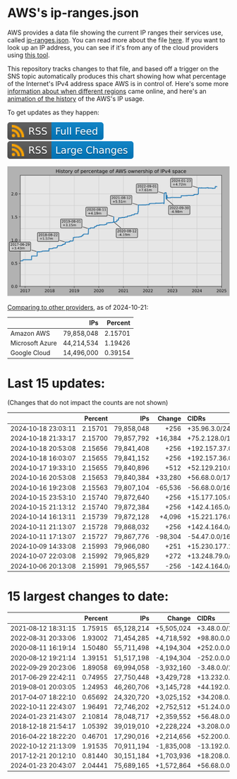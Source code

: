 # AWS's ip-ranges.json

AWS provides a data file showing the current IP ranges their
services use, called [ip-ranges.json](https://ip-ranges.amazonaws.com/ip-ranges.json).
You can read more about the file [here](https://docs.aws.amazon.com/general/latest/gr/aws-ip-ranges.html).
If you want to look up an IP address, you can see if it's from any of the cloud providers using [this tool](https://cloud-ips.s3-us-west-2.amazonaws.com/index.html).

This repository tracks changes to that file, and based off a trigger on the SNS 
topic automatically produces this chart showing how what percentage of the 
Internet's IPv4 address space AWS is in control of.  Here's some 
more [information about when different regions](announces.md) came 
online, and here's an [animation of the history](https://youtu.be/Su25yl7eol8) 
of the AWS's IP usage.

To get updates as they happen:

[![RSS Icon (Full Feed)](images/rss_badge.svg)](https://raw.githubusercontent.com/seligman/aws-ip-ranges/master/rss.xml)
[![RSS Icon (Large Changes)](images/rss_badge_partial.svg)](https://raw.githubusercontent.com/seligman/aws-ip-ranges/master/rss_big_changes.xml)

![History of AWS](history_count.svg)

[Comparing to other providers](https://github.com/seligman/cloud_sizes), as of 2024-10-21:

| | IPs | Percent |
| --- | ---: | ---: |
| Amazon AWS | 79,858,048 | 2.15701 |
| Microsoft Azure | 44,214,534 | 1.19426 |
| Google Cloud | 14,496,000 | 0.39154 |


# Last 15 updates:

(Changes that do not impact the counts are not shown)

| | Percent | IPs | Change | CIDRs |
| :--- | ---: | ---: | ---: | :--- |
| 2024&#8209;10&#8209;18&nbsp;23:03:11 | 2.15701 | 79,858,048 | +256 | +35.96.3.0/24 |
| 2024&#8209;10&#8209;18&nbsp;21:33:17 | 2.15700 | 79,857,792 | +16,384 | +75.2.128.0/18 |
| 2024&#8209;10&#8209;18&nbsp;20:53:08 | 2.15656 | 79,841,408 | +256 | +192.157.37.0/24 |
| 2024&#8209;10&#8209;18&nbsp;16:03:07 | 2.15655 | 79,841,152 | +256 | +192.157.36.0/24 |
| 2024&#8209;10&#8209;17&nbsp;19:33:10 | 2.15655 | 79,840,896 | +512 | +52.129.210.0/23 |
| 2024&#8209;10&#8209;16&nbsp;20:53:08 | 2.15653 | 79,840,384 | +33,280 | +56.68.0.0/17,&nbsp;+52.129.208.0/23 |
| 2024&#8209;10&#8209;16&nbsp;19:23:08 | 2.15563 | 79,807,104 | -65,536 | -56.68.0.0/16 |
| 2024&#8209;10&#8209;15&nbsp;23:53:10 | 2.15740 | 79,872,640 | +256 | +15.177.105.0/24 |
| 2024&#8209;10&#8209;15&nbsp;21:13:12 | 2.15740 | 79,872,384 | +256 | +142.4.165.0/24 |
| 2024&#8209;10&#8209;14&nbsp;16:13:11 | 2.15739 | 79,872,128 | +4,096 | +15.221.176.0/20 |
| 2024&#8209;10&#8209;11&nbsp;21:13:07 | 2.15728 | 79,868,032 | +256 | +142.4.164.0/24 |
| 2024&#8209;10&#8209;11&nbsp;17:13:07 | 2.15727 | 79,867,776 | -98,304 | -54.47.0.0/16,&nbsp;-54.46.128.0/17 |
| 2024&#8209;10&#8209;09&nbsp;14:33:08 | 2.15993 | 79,966,080 | +251 | +15.230.177.128/25,&nbsp;+15.230.177.64/26,&nbsp;+15.230.177.32/27,&nbsp;... |
| 2024&#8209;10&#8209;07&nbsp;22:03:08 | 2.15992 | 79,965,829 | +272 | +13.248.79.0/24,&nbsp;+76.223.170.96/28 |
| 2024&#8209;10&#8209;06&nbsp;20:13:08 | 2.15991 | 79,965,557 | -256 | -142.4.164.0/24 |


# 15 largest changes to date:

| | Percent | IPs | Change | CIDRs |
| :--- | ---: | ---: | ---: | :--- |
| 2021&#8209;08&#8209;12&nbsp;18:31:15 | 1.75915 | 65,128,214 | +5,505,024 | +3.48.0.0/12,&nbsp;+35.96.0.0/12,&nbsp;+3.152.0.0/13,&nbsp;... |
| 2022&#8209;08&#8209;31&nbsp;20:33:06 | 1.93002 | 71,454,285 | +4,718,592 | +98.80.0.0/12,&nbsp;+184.32.0.0/12,&nbsp;+13.184.0.0/13,&nbsp;... |
| 2020&#8209;08&#8209;11&nbsp;16:19:14 | 1.50480 | 55,711,498 | +4,194,304 | +252.0.0.0/10 |
| 2020&#8209;08&#8209;12&nbsp;19:21:14 | 1.39151 | 51,517,198 | -4,194,304 | -252.0.0.0/10 |
| 2022&#8209;09&#8209;29&nbsp;20:23:06 | 1.89058 | 69,994,058 | -3,932,160 | -3.48.0.0/12,&nbsp;-35.96.0.0/12,&nbsp;-3.240.0.0/13,&nbsp;... |
| 2017&#8209;06&#8209;29&nbsp;22:42:11 | 0.74955 | 27,750,448 | +3,429,728 | +13.232.0.0/13,&nbsp;+34.240.0.0/13,&nbsp;+35.168.0.0/13,&nbsp;... |
| 2019&#8209;08&#8209;01&nbsp;20:03:05 | 1.24953 | 46,260,706 | +3,145,728 | +44.192.0.0/10,&nbsp;-3.192.0.0/12 |
| 2017&#8209;04&#8209;07&nbsp;18:22:10 | 0.65692 | 24,320,720 | +3,025,152 | +34.208.0.0/12,&nbsp;+34.224.0.0/12,&nbsp;+13.58.0.0/15,&nbsp;... |
| 2022&#8209;10&#8209;11&nbsp;22:43:07 | 1.96491 | 72,746,202 | +2,752,512 | +51.24.0.0/13,&nbsp;+57.104.0.0/13,&nbsp;+51.20.0.0/14,&nbsp;... |
| 2024&#8209;01&#8209;23&nbsp;21:43:07 | 2.10814 | 78,048,717 | +2,359,552 | +56.48.0.0/13,&nbsp;+16.28.0.0/14,&nbsp;+16.64.0.0/14,&nbsp;... |
| 2018&#8209;12&#8209;18&nbsp;21:54:17 | 1.05392 | 39,019,010 | +2,228,224 | +3.208.0.0/12,&nbsp;+3.224.0.0/12,&nbsp;+13.48.0.0/15 |
| 2016&#8209;04&#8209;22&nbsp;18:22:20 | 0.46701 | 17,290,016 | +2,214,656 | +52.200.0.0/13,&nbsp;+52.208.0.0/13,&nbsp;+52.36.0.0/14,&nbsp;... |
| 2022&#8209;10&#8209;12&nbsp;21:13:09 | 1.91535 | 70,911,194 | -1,835,008 | -13.192.0.0/13,&nbsp;-16.28.0.0/14,&nbsp;-40.172.0.0/14,&nbsp;... |
| 2017&#8209;12&#8209;21&nbsp;20:12:10 | 0.81440 | 30,151,184 | +1,703,936 | +18.208.0.0/13,&nbsp;+18.204.0.0/14,&nbsp;+18.224.0.0/14,&nbsp;... |
| 2024&#8209;01&#8209;23&nbsp;20:43:07 | 2.04441 | 75,689,165 | +1,572,864 | +56.68.0.0/14,&nbsp;+56.128.0.0/14,&nbsp;+56.136.0.0/14,&nbsp;... |
